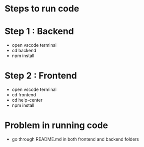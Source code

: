 # Steps to run code

# Step 1 : Backend

- open vscode terminal
- cd backend
- npm install

# Step 2 : Frontend
 - open vscode terminal
 - cd frontend
 - cd help-center
 - npm install

 # Problem in running code
 - go through README.md in both frontend and backend folders